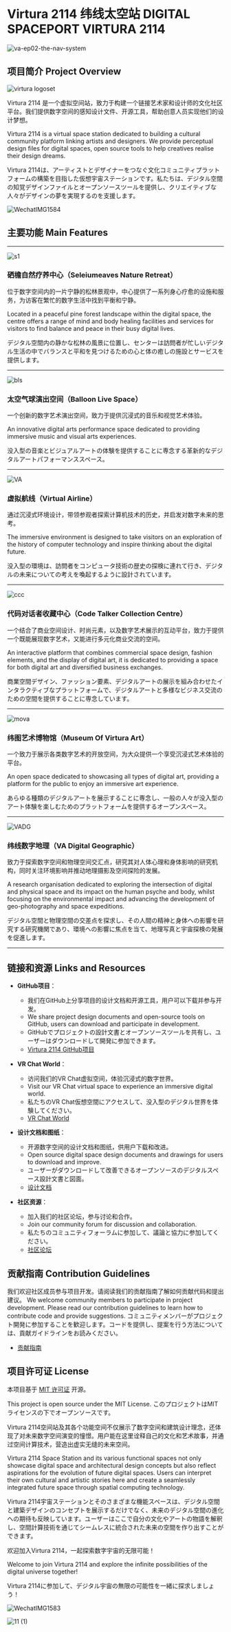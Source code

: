 # Virtura 2114 纬线太空站 DIGITAL SPACEPORT VIRTURA 2114
![va-ep02-the-nav-system](https://github.com/ewanqian/VIRTURA2114/assets/61226505/cc3ba0fd-fc9d-4718-98f3-5eb481ac6055)

## 项目简介 Project Overview
![virtura logoset](https://github.com/ewanqian/VIRTURA2114/assets/61226505/7d02ebc0-3b69-4093-9f36-0c8b4c314ed6)

Virtura 2114 是一个虚拟空间站，致力于构建一个链接艺术家和设计师的文化社区平台。我们提供数字空间的感知设计文件、开源工具，帮助创意人员实现他们的设计梦想。

Virtura 2114 is a virtual space station dedicated to building a cultural community platform linking artists and designers. We provide perceptual design files for digital spaces, open source tools to help creatives realise their design dreams.

Virtura 2114は、アーティストとデザイナーをつなぐ文化コミュニティプラットフォームの構築を目指した仮想宇宙ステーションです。私たちは、デジタル空間の知覚デザインファイルとオープンソースツールを提供し、クリエイティブな人々がデザインの夢を実現するのを支援します。

![WechatIMG1584](https://github.com/ewanqian/VIRTURA2114/assets/61226505/201f59a5-564f-492d-a9bf-4fd5105315ed)

## 主要功能 Main Features

------
![s1](https://github.com/ewanqian/VIRTURA2114/assets/61226505/55fb3fc5-61ae-4914-8888-c5eb1529181d)
### 硒檐自然疗养中心（Seleiumeaves Nature Retreat）

位于数字空间内的一片宁静的松林景观中，中心提供了一系列身心疗愈的设施和服务，为访客在繁忙的数字生活中找到平衡和宁静。

Located in a peaceful pine forest landscape within the digital space, the centre offers a range of mind and body healing facilities and services for visitors to find balance and peace in their busy digital lives.

デジタル空間内の静かな松林の風景に位置し、センターは訪問者が忙しいデジタル生活の中でバランスと平和を見つけるための心と体の癒しの施設とサービスを提供します。

------
![bls](https://github.com/ewanqian/VIRTURA2114/assets/61226505/0f9571fc-9d87-4a5e-8313-a9a800061df2)
### 太空气球演出空间（Balloon Live Space）

一个创新的数字艺术演出空间，致力于提供沉浸式的音乐和视觉艺术体验。

An innovative digital arts performance space dedicated to providing immersive music and visual arts experiences.

没入型の音楽とビジュアルアートの体験を提供することに専念する革新的なデジタルアートパフォーマンススペース。

------
![VA](https://github.com/ewanqian/VIRTURA2114/assets/61226505/d8a84390-6595-4f46-8393-e78a417aefb0)
### 虚拟航线（Virtual Airline）

通过沉浸式环境设计，带领参观者探索计算机技术的历史，并启发对数字未来的思考。

The immersive environment is designed to take visitors on an exploration of the history of computer technology and inspire thinking about the digital future.

没入型の環境は、訪問者をコンピュータ技術の歴史の探検に連れて行き、デジタルの未来についての考えを喚起するように設計されています。

------
![ccc](https://github.com/ewanqian/VIRTURA2114/assets/61226505/122e864d-d8e1-4ec0-9fdb-c2b4d2625720)
### 代码对话者收藏中心（Code Talker Collection Centre）

一个结合了商业空间设计、时尚元素，以及数字艺术展示的互动平台，致力于提供一个既能展现数字艺术，又能进行多元化商业交流的空间。

An interactive platform that combines commercial space design, fashion elements, and the display of digital art, it is dedicated to providing a space for both digital art and diversified business exchanges.

商業空間デザイン、ファッション要素、デジタルアートの展示を組み合わせたインタラクティブなプラットフォームで、デジタルアートと多様なビジネス交流のための空間を提供することに専念しています。

------
![mova](https://github.com/ewanqian/VIRTURA2114/assets/61226505/783dadc5-56fa-4928-a21b-c19e4e7c2809)
### 纬图艺术博物馆（Museum Of Virtura Art）

一个致力于展示各类数字艺术的开放空间，为大众提供一个享受沉浸式艺术体验的平台。

An open space dedicated to showcasing all types of digital art, providing a platform for the public to enjoy an immersive art experience.

あらゆる種類のデジタルアートを展示することに専念し、一般の人々が没入型のアート体験を楽しむためのプラットフォームを提供するオープンスペース。

------
![VADG](https://github.com/ewanqian/VIRTURA2114/assets/61226505/79bc5065-7b66-44b1-970a-ae666946bf11)
### 纬线数字地理（VA Digital Geographic）

致力于探索数字空间和物理空间交汇点，研究其对人体心理和身体影响的研究机构，同时关注环境影响并推动地理摄影及空间探险的发展。

A research organisation dedicated to exploring the intersection of digital and physical space and its impact on the human psyche and body, whilst focusing on the environmental impact and advancing the development of geo-photography and space expeditions.

デジタル空間と物理空間の交差点を探求し、その人間の精神と身体への影響を研究する研究機関であり、環境への影響に焦点を当て、地理写真と宇宙探検の発展を促進します。

------
## 链接和资源 Links and Resources

- **GitHub项目**：
  - 我们在GitHub上分享项目的设计文档和开源工具，用户可以下载并参与开发。
  - We share project design documents and open-source tools on GitHub, users can download and participate in development.
  - GitHubでプロジェクトの設計文書とオープンソースツールを共有し、ユーザーはダウンロードして開発に参加できます。
  - [Virtura 2114 GitHub项目](https://github.com/virtura2114)

- **VR Chat World**：
  - 访问我们的VR Chat虚拟空间，体验沉浸式的数字世界。
  - Visit our VR Chat virtual space to experience an immersive digital world.
  - 私たちのVR Chat仮想空間にアクセスして、没入型のデジタル世界を体験してください。
  - [VR Chat World](https://vrchat.com/home/launch?worldId=wrld_37a799c7-5568-46c6-b982-f9a131ad63b9)

- **设计文档和图纸**：
  - 开源数字空间的设计文档和图纸，供用户下载和改进。
  - Open source digital space design documents and drawings for users to download and improve.
  - ユーザーがダウンロードして改善できるオープンソースのデジタルスペース設計文書と図面。
  - [设计文档](https://github.com/virtura2114/space-station/docs)

- **社区资源**：
  - 加入我们的社区论坛，参与讨论和合作。
  - Join our community forum for discussion and collaboration.
  - 私たちのコミュニティフォーラムに参加して、議論と協力に参加してください。
  - [社区论坛](https://forum.virtura2114.com)

## 贡献指南 Contribution Guidelines

我们欢迎社区成员参与项目开发。请阅读我们的贡献指南了解如何贡献代码和提出建议。
We welcome community members to participate in project development. Please read our contribution guidelines to learn how to contribute code and provide suggestions.
コミュニティメンバーがプロジェクト開発に参加することを歓迎します。コードを提供し、提案を行う方法については、貢献ガイドラインをお読みください。
- [贡献指南](https://github.com/virtura2114/space-station/CONTRIBUTING.md)

## 项目许可证 License

本项目基于 [MIT 许可证](https://github.com/virtura2114/space-station/LICENSE) 开源。

This project is open source under the MIT License.
このプロジェクトはMITライセンスの下でオープンソースです。

Virtura 2114空间站及其各个功能空间不仅展示了数字空间和建筑设计理念，还体现了对未来数字空间演变的憧憬。用户能在这里诠释自己的文化和艺术故事，并通过空间计算技术，营造出虚实无缝的未来空间。

Virtura 2114 Space Station and its various functional spaces not only showcase digital space and architectural design concepts but also reflect aspirations for the evolution of future digital spaces. Users can interpret their own cultural and artistic stories here and create a seamlessly integrated future space through spatial computing technology.

Virtura 2114宇宙ステーションとそのさまざまな機能スペースは、デジタル空間と建築デザインのコンセプトを展示するだけでなく、未来のデジタル空間の進化への期待も反映しています。ユーザーはここで自分の文化やアートの物語を解釈し、空間計算技術を通じてシームレスに統合された未来の空間を作り出すことができます。

欢迎加入Virtura 2114，一起探索数字宇宙的无限可能！

Welcome to join Virtura 2114 and explore the infinite possibilities of the digital universe together!

Virtura 2114に参加して、デジタル宇宙の無限の可能性を一緒に探求しましょう！

![WechatIMG1583](https://github.com/ewanqian/VIRTURA2114/assets/61226505/f1614170-cca9-44d9-b6b2-d9675dcc0158)



![11 (1)](https://github.com/ewanqian/VIRTURA2114/assets/61226505/2eca3b99-6353-4aa6-86a9-b928bf806a6d)
